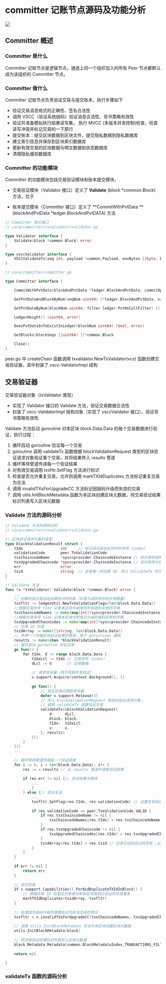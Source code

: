 # committer 记账节点源码及功能分析

![](https://picgo-yanzhao.oss-cn-shenzhen.aliyuncs.com/fabric/Screenshot_20200229_002920.png)

## Committer 概述

### Committer 是什么

Committer 记账节点是逻辑节点，通道上同一个组织加入的所有 Peer 节点都默认成为该组织的 Committer 节点。

### Committer 做什么

Committer 记账节点负责验证交易与提交账本，执行步骤如下

- 验证交易消息格式的正确性、签名合法性
- 调用 VSCC（验证系统链码）验证消息合法性、背书策略有效性
- 验证并准备模拟执行结果读写集， 执行 MVCC (多版本并发控制)检查，检查读写冲突并标记交易的一下那行
- 提交账本：提交区块数据到区块文件，提交隐私数据到隐私数据库
- 建立索引信息并保存到区块索引数据库
- 更新有效交易的区块数据与明文数据到状态数据库
- 清理隐私缓存数据库

### Committer 的功能模块

Committer 的功能模块包括交易验证模块和账本提交模块，

-   交易验证模块（Validator 接口）定义了 **Validate** (block *common.Block) 方法，位于

-   账本提交模块（Committer 接口）定义了 **CommitWithPvtData **(blockAndPvtData *ledger.BlockAndPvtDATA) 方法

    

```go
// Committer 相关接口
// core/committer/txvalidator/validator.go

type Validator interface {
	Validate(block *common.Block) error
}

type vsccValidator interface {
	VSCCValidateTx(seq int, payload *common.Payload, envBytes []byte, block *common.Block) (error, peer.TxValidationCode)
}

// core/committer/committer.go

type Committer interface {

	CommitWithPvtData(blockAndPvtData *ledger.BlockAndPvtData, commitOpts *ledger.CommitOptions) error

	GetPvtDataAndBlockByNum(seqNum uint64) (*ledger.BlockAndPvtData, error)

	GetPvtDataByNum(blockNum uint64, filter ledger.PvtNsCollFilter) ([]*ledger.TxPvtData, error)

	LedgerHeight() (uint64, error)

	DoesPvtDataInfoExistInLedger(blockNum uint64) (bool, error)

	GetBlocks(blockSeqs []uint64) []*common.Block

	Close()
}
```

peer.go 中 createChain 函数调用 txvalidator.NewTxValidator(vcs) 函数创建交易验证器，其中封装了 vscc-ValidatorImpl 结构



## 交易验证器

交易验证器对象（txValidator 类型）

-   实现了 Validator 接口的 Validate 方法，验证交易数据合法性
-   封装了 vscc-ValidatorImpl 结构对象（实现了 vsccValidator 接口），验证背书策略有效性

Validate 方法启动 goroutine 对本区块 block.Data.Data 的每个交易数据进行验证，执行过程：

1.  循环启动 goroutine 验证每一个交易
2.  goroutine 调用 validateTx 函数根据 blockValidationRequest 类型的区块验证请求对象验证某个交易，并将结果传入 results 管道
3.  循环等待管道传递每一个验证结果
4.  对有效交易调用 txsfltr.SetFlag 方法进行标识
5.  检查是否允许重复交易，允许则调用 markTXIdDuplicates 方法标记重复交易为合法
6.  调用 invalidTXsForUpgradeCC 方法标记因链码升级而失效的交易
7.  调用 utils.InitBlockMetadata 函数为本区块创建区块元数据，将交易验证结果标识列表写入区块元数据

### Validate 方法的源码分析

```go
// Validate 方法的源码分析
// core/committer/txvalidator/validator.go

// 区块验证请求对象的类型
type blockValidationResult struct {
	tIdx                 int     // 标识该交易在区块中的序号（index）
	validationCode       peer.TxValidationCode
	txsChaincodeName     *sysccprovider.ChaincodeInstance // 该交易所调用的链码实例
	txsUpgradedChaincode *sysccprovider.ChaincodeInstance // 该交易所升级的链码实例
	err                  error
	txid                 string  // 全局唯一的交易 ID，传入 ValidateTx 时为空，在验证过程中赋值为 payload.Header.ChannelHeader.TxId
}

// Validate 方法
func (v *txValidator) Validate(block *common.Block) error {
	...
	// 创建存放交易验证结果标识的列表（长度为该区块中的交易数量）
	txsfltr := ledgerUtil.NewTxValidationFlags(len(block.Data.Data))
	//根据交易序号 tIdx 记录本区块中调用的所有链码实例的字典
	txsChaincodeNames := make(map[int]*sysccprovider.ChaincodeInstance)
    //根据交易序号 tIdx 记录本区块中所有已升级的链码实例的字典
	txsUpgradedChaincodes := make(map[int]*sysccprovider.ChaincodeInstance)
	// 交易 ID 列表
	txidArray := make([]string, len(block.Data.Data))
    // 声明一个传输区块验证结果的管道，用于 goroutines 通信
	results := make(chan *blockValidationResult)
    // 循环启动 goroutine 验证交易
	go func() {
		for tIdx, d := range block.Data.Data {
			tIdxLcl := tIdx // 交易序号（index）
			dLcl := d 		// 交易数据
	
			// 请求信号量（用于控制并发验证）
			v.support.Acquire(context.Background(), 1)
	
			go func() {
                // 验证交易后释放信号量
				defer v.support.Release(1)
				// 传入 blockValidationRequest 类型的验证请求对象，
                // 调用 validateTx 函数验证交易
				validateTx(&blockValidationRequest{
					d:     dLcl,
					block: block,
					tIdx:  tIdxLcl,
					v:     v,
				}, results)
			}()
		}
	}()
	...
	
	// 循环等待管道传递每一个验证结果
	for i := 0; i < len(block.Data.Data); i++ {
		res := <-results // 从 results 管道中读取验证结果
		
		if res.err != nil {// 验证结果为错误
			...	
			}
		} else {// 验证无误
			...
			txsfltr.SetFlag(res.tIdx, res.validationCode) // 设置交易验证码
	
			if res.validationCode == peer.TxValidationCode_VALID {
				if res.txsChaincodeName != nil {
					txsChaincodeNames[res.tIdx] = res.txsChaincodeName // 记录调用的链码实例
				}
				if res.txsUpgradedChaincode != nil {
					txsUpgradedChaincodes[res.tIdx] = res.txsUpgradedChaincode // 记录升级的链码实例
				}
				txidArray[res.tIdx] = res.txid // 记录已经验证过的交易 ,以备后续检查重复交易 
			}
		}
	}
	
	if err != nil {
		return err
	}
	
	// 双花检查
	if v.support.Capabilities().ForbidDuplicateTXIdInBlock() {
		// 根据交易 ID 检查此交易是否和本区块其他已验证的交易重复
        markTXIdDuplicates(txidArray, txsfltr)
	}
	
	// 处理因为链码升级而需要标记为非法交易的情况	
	txsfltr = v.invalidTXsForUpgradeCC(txsChaincodeNames, txsUpgradedChaincodes, txsfltr)
	
	// 调用 utils.InitBlockMetadata 方法为本区块创建区块元数据
	utils.InitBlockMetadata(block)
	
	// 将交易验证结果标识列表写入区块元数据
	block.Metadata.Metadata[common.BlockMetadataIndex_TRANSACTIONS_FILTER] = txsfltr
	
	return nil

}
```

### validateTx 函数的源码分析